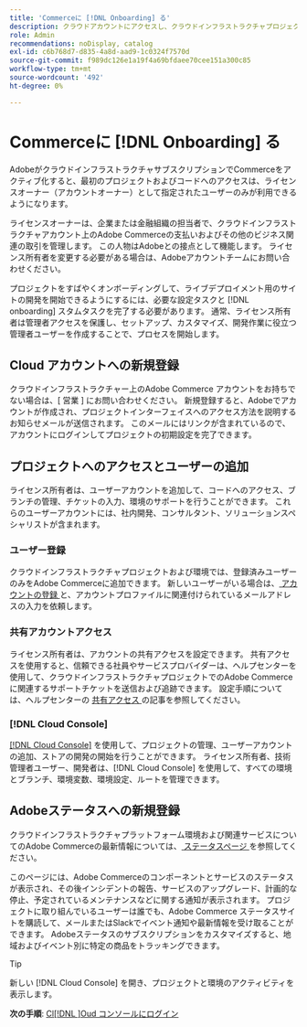 ```yaml
---
title: 'Commerceに [!DNL Onboarding] る'
description: クラウドアカウントにアクセスし、クラウドインフラストラクチャプロジェクトでAdobe Commerceを設定します。
role: Admin
recommendations: noDisplay, catalog
exl-id: c6b768d7-d835-4a8d-aad9-1c0324f7570d
source-git-commit: f989dc126e1a19f4a69bfdaee70cee151a300c85
workflow-type: tm+mt
source-wordcount: '492'
ht-degree: 0%

---
```


# Commerceに [!DNL Onboarding] る

AdobeがクラウドインフラストラクチャサブスクリプションでCommerceをアクティブ化すると、最初のプロジェクトおよびコードへのアクセスは、ライセンスオーナー（アカウントオーナー）として指定されたユーザーのみが利用できるようになります。

ライセンスオーナーは、企業または金融組織の担当者で、クラウドインフラストラクチャアカウント上のAdobe Commerceの支払いおよびその他のビジネス関連の取引を管理します。 この人物はAdobeとの接点として機能します。 ライセンス所有者を変更する必要がある場合は、Adobeアカウントチームにお問い合わせください。

プロジェクトをすばやくオンボーディングして、ライブデプロイメント用のサイトの開発を開始できるようにするには、必要な設定タスクと [!DNL onboarding] スタムタスクを完了する必要があります。 通常、ライセンス所有者は管理者アクセスを保護し、セットアップ、カスタマイズ、開発作業に役立つ管理者ユーザーを作成することで、プロセスを開始します。

## Cloud アカウントへの新規登録

クラウドインフラストラクチャー上のAdobe Commerce アカウントをお持ちでない場合は、[ 営業 ] にお問い合わせください。 新規登録すると、Adobeでアカウントが作成され、プロジェクトインターフェイスへのアクセス方法を説明するお知らせメールが送信されます。 このメールにはリンクが含まれているので、アカウントにログインしてプロジェクトの初期設定を完了できます。

## プロジェクトへのアクセスとユーザーの追加

ライセンス所有者は、ユーザーアカウントを追加して、コードへのアクセス、ブランチの管理、チケットの入力、環境のサポートを行うことができます。 これらのユーザーアカウントには、社内開発、コンサルタント、ソリューションスペシャリストが含まれます。

### ユーザー登録

クラウドインフラストラクチャプロジェクトおよび環境では、登録済みユーザーのみをAdobe Commerceに追加できます。 新しいユーザーがいる場合は、[ アカウントの登録 ](https://account.magento.com/customer/account/login/) と、アカウントプロファイルに関連付けられているメールアドレスの入力を依頼します。

### 共有アカウントアクセス

ライセンス所有者は、アカウントの共有アクセスを設定できます。 共有アクセスを使用すると、信頼できる社員やサービスプロバイダーは、ヘルプセンターを使用して、クラウドインフラストラクチャプロジェクトでのAdobe Commerceに関連するサポートチケットを送信および追跡できます。 設定手順については、ヘルプセンターの [ 共有アクセス ] の記事を参照してください。

### [!DNL Cloud Console]

[[!DNL Cloud Console]](cloud-console.md) を使用して、プロジェクトの管理、ユーザーアカウントの追加、ストアの開発の開始を行うことができます。 ライセンス所有者、技術管理者ユーザー、開発者は、[!DNL Cloud Console] を使用して、すべての環境とブランチ、環境変数、環境設定、ルートを管理できます。

## Adobeステータスへの新規登録

クラウドインフラストラクチャプラットフォーム環境および関連サービスについてのAdobe Commerceの最新情報については、[ ステータスページ ] を参照してください。

このページには、Adobe Commerceのコンポーネントとサービスのステータスが表示され、その後インシデントの報告、サービスのアップグレード、計画的な停止、予定されているメンテナンスなどに関する通知が表示されます。 プロジェクトに取り組んでいるユーザーは誰でも、Adobe Commerce ステータスサイトを購読して、メールまたはSlackでイベント通知や最新情報を受け取ることができます。 Adobeステータスのサブスクリプションをカスタマイズすると、地域およびイベント別に特定の商品をトラッキングできます。

>[!TIP]
>
> 新しい [!DNL Cloud Console] を開き、プロジェクトと環境のアクティビティを表示します。
>
>**次の手順**: [Cl[!DNL ]Oud コンソールにログイン ](cloud-console.md)

<!-- link definitions -->

[売上]: https://business.adobe.com/products/magento/get-demo.html
[共有アクセス]: https://experienceleague.adobe.com/docs/commerce-knowledge-base/kb/help-center-guide/magento-help-center-user-guide.html#shared-access
[ステータスページ]: https://status.adobe.com/products/503473
